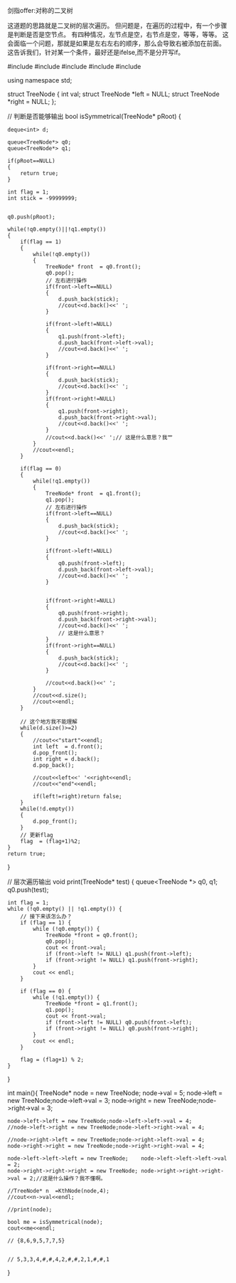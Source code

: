 剑指offer:对称的二叉树

这道题的思路就是二叉树的层次遍历。
但问题是，在遍历的过程中，有一个步骤是判断是否是空节点。
有四种情况，左节点是空，右节点是空，等等，等等。
这会面临一个问题，那就是如果是左右左右的顺序，那么会导致右被添加在前面。
这告诉我们，针对某一个条件，最好还是ifelse,而不是分开写if。

#include<iostream>
#include<vector>
#include<stack>
#include<deque>
#include<queue>

using namespace std;

struct TreeNode {
    int val;
    struct TreeNode *left = NULL;
    struct TreeNode *right = NULL;
};


// 判断是否能够输出
bool isSymmetrical(TreeNode* pRoot)
{

    deque<int> d;

    queue<TreeNode*> q0;
    queue<TreeNode*> q1;

    if(pRoot==NULL)
    {
        return true;
    }

    int flag = 1;
    int stick = -99999999;


    q0.push(pRoot);

    while(!q0.empty()||!q1.empty())
    {
        if(flag == 1)
        {
            while(!q0.empty())
            {
                TreeNode* front  = q0.front();
                q0.pop();
                // 左右进行操作
                if(front->left==NULL)
                {
                    d.push_back(stick);
                    //cout<<d.back()<<' ';
                }

                if(front->left!=NULL)
                {
                    q1.push(front->left);
                    d.push_back(front->left->val);
                    //cout<<d.back()<<' ';
                }

                if(front->right==NULL)
                {
                    d.push_back(stick);
                    //cout<<d.back()<<' ';
                }
                if(front->right!=NULL)
                {
                    q1.push(front->right);
                    d.push_back(front->right->val);
                    //cout<<d.back()<<' ';
                }
                //cout<<d.back()<<' ';// 这是什么意思？我艹
            }
            //cout<<endl;
        }

        if(flag == 0)
        {
            while(!q1.empty())
            {
                TreeNode* front  = q1.front();
                q1.pop();
                // 左右进行操作
                if(front->left==NULL)
                {
                    d.push_back(stick);
                    //cout<<d.back()<<' ';
                }

                if(front->left!=NULL)
                {
                    q0.push(front->left);
                    d.push_back(front->left->val);
                    //cout<<d.back()<<' ';
                }


                if(front->right!=NULL)
                {
                    q0.push(front->right);
                    d.push_back(front->right->val);
                    //cout<<d.back()<<' ';
                    // 这是什么意思？
                }
                if(front->right==NULL)
                {
                    d.push_back(stick);
                    //cout<<d.back()<<' ';
                }

                //cout<<d.back()<<' ';
            }
            //cout<<d.size();
            //cout<<endl;
        }

        // 这个地方我不能理解
        while(d.size()>=2)
        {
            //cout<<"start"<<endl;
            int left  = d.front();
            d.pop_front();
            int right = d.back();
            d.pop_back();

            //cout<<left<<' '<<right<<endl;
            //cout<<"end"<<endl;

            if(left!=right)return false;
        }
        while(!d.empty())
        {
            d.pop_front();
        }
        // 更新flag
        flag  = (flag+1)%2;
    }
    return true;
}

// 层次遍历输出
void print(TreeNode* test) {
    queue<TreeNode *> q0, q1;
    q0.push(test);

    int flag = 1;
    while (!q0.empty() || !q1.empty()) {
        // 接下来该怎么办？
        if (flag == 1) {
            while (!q0.empty()) {
                TreeNode *front = q0.front();
                q0.pop();
                cout << front->val;
                if (front->left != NULL) q1.push(front->left);
                if (front->right != NULL) q1.push(front->right);
            }
            cout << endl;
        }

        if (flag == 0) {
            while (!q1.empty()) {
                TreeNode *front = q1.front();
                q1.pop();
                cout << front->val;
                if (front->left != NULL) q0.push(front->left);
                if (front->right != NULL) q0.push(front->right);
            }
            cout << endl;
        }

        flag = (flag+1) % 2;
    }
}


int main(){
    TreeNode* node = new TreeNode;
    node->val  = 5;
    node->left  = new TreeNode;node->left->val  = 3;
    node->right = new TreeNode;node->right->val = 3;

    node->left->left = new TreeNode;node->left->left->val = 4;
    //node->left->right = new TreeNode;node->left->right->val = 4;

    //node->right->left = new TreeNode;node->right->left->val = 4;
    node->right->right = new TreeNode;node->right->right->val = 4;

    node->left->left->left = new TreeNode;    node->left->left->left->val = 2;
    node->right->right->right = new TreeNode; node->right->right->right->val = 2;//这是什么操作？我不懂啊。

    //TreeNode* n  =KthNode(node,4);
    //cout<<n->val<<endl;

    //print(node);

    bool me = isSymmetrical(node);
    cout<<me<<endl;

    // {8,6,9,5,7,7,5}


    // 5,3,3,4,#,#,4,2,#,#,2,1,#,#,1



}
